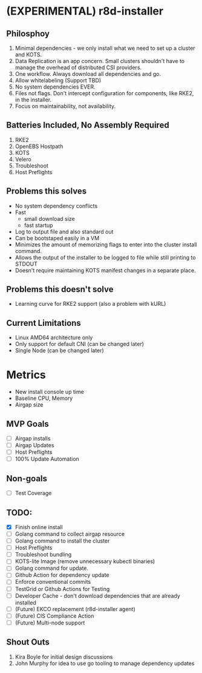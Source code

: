 # (EXPERIMENTAL) r8d-installer 

## Philosphoy 
1. Minimal dependencies - we only install what we need to set up a cluster and KOTS.
1. Data Replication is an app concern. Small clusters shouldn't have to manage the overhead of distributed CSI providers.
1. One workflow. Always download all dependencies and go.
1. Allow whitelabeling (Support TBD)
1. No system dependencies EVER.
1. Files not flags. Don't intercept configuration for components, like RKE2, in the installer.
1. Focus on maintainability, not availability.

## Batteries Included, No Assembly Required
1. RKE2
1. OpenEBS Hostpath
1. KOTS
1. Velero
1. Troubleshoot
1. Host Preflights

## Problems this solves
- No system dependency conflicts
- Fast
  - small download size
  - fast startup
- Log to output file and also standard out
- Can be bootstaped easily in a VM
- Minimizes the amount of memorizing flags to enter into the cluster install command.
- Allows the output of the installer to be logged to file while still printing to STDOUT
- Doesn't require maintaining KOTS manifest changes in a separate place.

## Problems this doesn't solve
- Learning curve for RKE2 support (also a problem with kURL)

## Current Limitations
- Linux AMD64 architecture only
- Only support for default CNI (can be changed later)
- Single Node (can be changed later)

# Metrics 
- New install console up time
- Baseline CPU, Memory
- Airgap size

## MVP Goals
- [ ] Airgap installs
- [ ] Airgap Updates
- [ ] Host Preflights
- [ ] 100% Update Automation

## Non-goals
- [ ] Test Coverage
## TODO:
- [X] Finish online install
- [ ] Golang command to collect airgap resource
- [ ] Golang command to install the cluster
- [ ] Host Preflights 
- [ ] Troubleshoot bundling
- [ ] KOTS-lite Image (remove unnecessary kubectl binaries)
- [ ] Golang command for update.
- [ ] Github Action for dependency update
- [ ] Enforce conventional commits
- [ ] TestGrid or Github Actions for Testing
- [ ] Developer Cache - don't download dependencies that are already installed 
- [ ] (Future) EKCO replacement (r8d-installer agent)
- [ ] (Future) CIS Compliance Action
- [ ] (Future) Multi-node support

## Shout Outs
1. Kira Boyle for initial design discussions
1. John Murphy for idea to use go tooling to manage dependency updates
